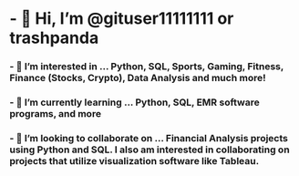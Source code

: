 # - 👋 Hi, I’m @gituser11111111 or trashpanda
### - 👀 I’m interested in ... Python, SQL, Sports, Gaming, Fitness, Finance (Stocks, Crypto), Data Analysis and much more! 
### - 🌱 I’m currently learning ... Python, SQL, EMR software programs, and more
### - 💞️ I’m looking to collaborate on ... Financial Analysis projects using Python and SQL. I also am interested in collaborating on projects that utilize visualization software like Tableau.


<!---
gituser11111111/gituser11111111 is a ✨ special ✨ repository because its `README.md` (this file) appears on your GitHub profile.
You can click the Preview link to take a look at your changes.
--->
